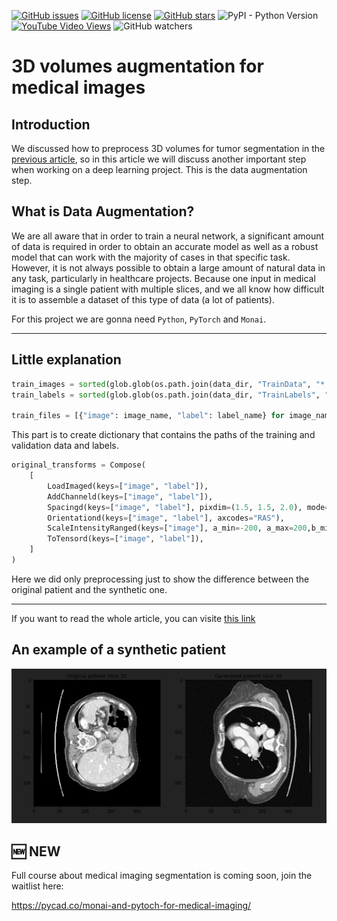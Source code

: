 [![GitHub issues](https://img.shields.io/github/issues/amine0110/data-augmentation-for-3D-volumes)](https://github.com/amine0110/data-augmentation-for-3D-volumes/issues) [![GitHub license](https://img.shields.io/github/license/amine0110/data-augmentation-for-3D-volumes)](https://github.com/amine0110/data-augmentation-for-3D-volumes) [![GitHub stars](https://img.shields.io/github/stars/amine0110/data-augmentation-for-3D-volumes)](https://github.com/amine0110/data-augmentation-for-3D-volumes/stargazers) ![PyPI - Python Version](https://img.shields.io/pypi/pyversions/py) [![YouTube Video Views](https://img.shields.io/youtube/views/bh9uyUbsj7U?style=social)](https://youtu.be/bh9uyUbsj7U) ![GitHub watchers](https://img.shields.io/github/watchers/amine0110/data-augmentation-for-3D-volumes?style=social)
# 3D volumes augmentation for medical images

## Introduction
We discussed how to preprocess 3D volumes for tumor segmentation in the [previous article](https://pycad.co/preprocessing-3d-volumes-for-tumor-segmentation-using-monai-and-pytorch/), so in this article we will discuss another important step when working on a deep learning project. This is the data augmentation step.

## What is Data Augmentation?
We are all aware that in order to train a neural network, a significant amount of data is required in order to obtain an accurate model as well as a robust model that can work with the majority of cases in that specific task. However, it is not always possible to obtain a large amount of natural data in any task, particularly in healthcare projects. Because one input in medical imaging is a single patient with multiple slices, and we all know how difficult it is to assemble a dataset of this type of data (a lot of patients).

For this project we are gonna need `Python`, `PyTorch` and `Monai`.


----------------------------------------------------------

## Little explanation

```Python
train_images = sorted(glob.glob(os.path.join(data_dir, "TrainData", "*.nii.gz")))
train_labels = sorted(glob.glob(os.path.join(data_dir, "TrainLabels", "*.nii.gz")))

train_files = [{"image": image_name, "label": label_name} for image_name, label_name in zip(train_images, train_labels)]
```
This part is to create dictionary that contains the paths of the training and validation data and labels.

```Python
original_transforms = Compose(
    [
        LoadImaged(keys=["image", "label"]),
        AddChanneld(keys=["image", "label"]),
        Spacingd(keys=["image", "label"], pixdim=(1.5, 1.5, 2.0), mode=("bilinear", "nearest")),
        Orientationd(keys=["image", "label"], axcodes="RAS"),
        ScaleIntensityRanged(keys=["image"], a_min=-200, a_max=200,b_min=0.0, b_max=1.0, clip=True,), 
        ToTensord(keys=["image", "label"]),
    ]
)
```
Here we did only preprocessing just to show the difference between the original patient and the synthetic one.

------------------------------------------------------

If you want to read the whole article, you can visite [this link](https://pycad.co/3d-volumes-augmentation-for-tumor-segmentation/)

## An example of a synthetic patient

![Output image](https://github.com/amine0110/data-augmentation-for-3D-volumes/blob/main/example_generated_patient.PNG)


## 🆕 NEW

Full course about medical imaging segmentation is coming soon, join the waitlist here:

https://pycad.co/monai-and-pytoch-for-medical-imaging/


